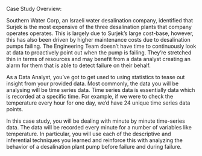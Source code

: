 Case Study Overview:

Southern Water Corp, an Israeli water desalination company, identified that Surjek is the most expensive of the three desalination plants that company operates operates. This is largely due to Surjek’s large cost-base, however, this has
also been driven by higher maintenance costs due to desalination pumps failing. The Engineering Team doesn’t have time to continuously look at data to proactively point out when the pump is failing. They’re
stretched thin in terms of resources and may benefit from a data analyst creating an alarm for them that is able to detect failure on their behalf.

As a Data Analyst, you’ve got to get used to using statistics to tease out insight from your provided data. Most commonly, the data you will be analysing will be time series data.
Time series data is essentially data which is recorded at a specific time. For example, if we were to check the temperature every hour for one day, we’d have 24 unique time
series data points.

In this case study, you will be dealing with minute by minute time-series data. The data will be recorded every minute for a number of variables like temperature. In particular,
you will use each of the descriptive and inferential techniques you learned and reinforce this with analyzing the behavior of a desalination plant pump before failure and during failure.
